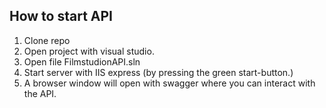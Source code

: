 ## How to start API

1. Clone repo
2. Open project with visual studio.
3. Open file FilmstudionAPI.sln
4. Start server with IIS express (by pressing the green start-button.)
5. A browser window will open with swagger where you can interact with the API.
